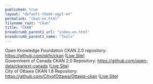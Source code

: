 ```yaml
---
published: true
layout: "default-theme-ogpl-en"
permalink: "ckan-en.html"
filename_root: "ckan"
title: "CKAN"
breadcrumb_parent1_url: "index-en.html"
breadcrumb_parent1_name: "Tools"
---
```


Open Knowledge Foundation CKAN 2.0 repository: https://github.com/okfn/ckan (<a href="http://demo.ckan.org/">Live Site</a>)<br>
Government of Canada CKAN 2.0 Repository: https://github.com/open-data/ckanext-canada (<a href="http://data.gc.ca/">Live Site</a>)<br>
City of Ottawa CKAN 1.8 Repository: https://github.com/CityofOttawa/Ottawa-ckan (<a href="http://ottawa.ca/en/open-data-ottawa">Live Site</a>)<br>


